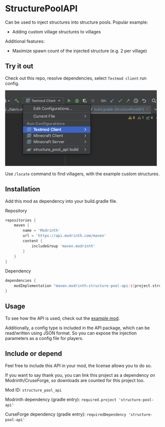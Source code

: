 # StructurePoolAPI

Can be used to inject structures into structure pools. Popular example:
- Adding custom village structures to villages

Additional features:
- Maximize spawn count of the injected structure (e.g. 2 per village)

## Try it out

Check out this repo, resolve dependencies, select `Testmod client` run config.

![Title](.github/testmod_config.png)

Use `/locate` command to find villagers, with the example custom structures.

## Installation

Add this mod as dependency into your build.gradle file.

Repository
```groovy
repositories {
    maven {
        name = 'Modrinth'
        url = 'https://api.modrinth.com/maven'
        content {
            includeGroup 'maven.modrinth'
        }
    }
}
```

Dependency
```groovy
dependencies {
    modImplementation "maven.modrinth:structure-pool-api:${project.structure_pool_api_version}"
}
```

## Usage

To see how the API is used, check out the [example mod](src/testmod/java/net/testmod/TestMod.java).

Additionally, a config type is included in the API package, which can be read/written using JSON format. So you can expose the injection parameters as a config file for players.

## Include or depend

Feel free to include this API in your mod, the license allows you to do so.

If you want to say thank you, you can link this project as a dependency on Modrinth/CruseForge, so downloads are counted for this project too.

Mod ID: `structure_pool_api`

Modrinth dependency (gradle entry): `required.project 'structure-pool-api'`

CurseForge dependency (gradle entry): `requiredDependency 'structure-pool-api'`